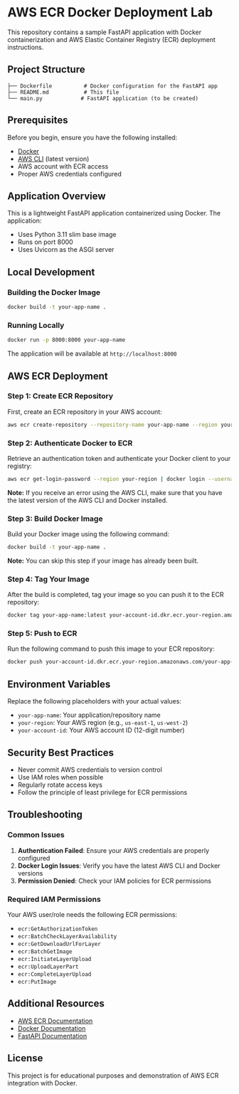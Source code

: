 # AWS ECR Docker Deployment Lab

This repository contains a sample FastAPI application with Docker containerization and AWS Elastic Container Registry (ECR) deployment instructions.

## Project Structure

```
├── Dockerfile          # Docker configuration for the FastAPI app
├── README.md           # This file
└── main.py            # FastAPI application (to be created)
```

## Prerequisites

Before you begin, ensure you have the following installed:

- [Docker](https://docs.docker.com/get-docker/)
- [AWS CLI](https://aws.amazon.com/cli/) (latest version)
- AWS account with ECR access
- Proper AWS credentials configured

## Application Overview

This is a lightweight FastAPI application containerized using Docker. The application:
- Uses Python 3.11 slim base image
- Runs on port 8000
- Uses Uvicorn as the ASGI server

## Local Development

### Building the Docker Image

```bash
docker build -t your-app-name .
```

### Running Locally

```bash
docker run -p 8000:8000 your-app-name
```

The application will be available at `http://localhost:8000`

## AWS ECR Deployment

### Step 1: Create ECR Repository

First, create an ECR repository in your AWS account:

```bash
aws ecr create-repository --repository-name your-app-name --region your-region
```

### Step 2: Authenticate Docker to ECR

Retrieve an authentication token and authenticate your Docker client to your registry:

```bash
aws ecr get-login-password --region your-region | docker login --username AWS --password-stdin your-account-id.dkr.ecr.your-region.amazonaws.com
```

**Note:** If you receive an error using the AWS CLI, make sure that you have the latest version of the AWS CLI and Docker installed.

### Step 3: Build Docker Image

Build your Docker image using the following command:

```bash
docker build -t your-app-name .
```

**Note:** You can skip this step if your image has already been built.

### Step 4: Tag Your Image

After the build is completed, tag your image so you can push it to the ECR repository:

```bash
docker tag your-app-name:latest your-account-id.dkr.ecr.your-region.amazonaws.com/your-app-name:latest
```

### Step 5: Push to ECR

Run the following command to push this image to your ECR repository:

```bash
docker push your-account-id.dkr.ecr.your-region.amazonaws.com/your-app-name:latest
```

## Environment Variables

Replace the following placeholders with your actual values:

- `your-app-name`: Your application/repository name
- `your-region`: Your AWS region (e.g., `us-east-1`, `us-west-2`)
- `your-account-id`: Your AWS account ID (12-digit number)

## Security Best Practices

- Never commit AWS credentials to version control
- Use IAM roles when possible
- Regularly rotate access keys
- Follow the principle of least privilege for ECR permissions

## Troubleshooting

### Common Issues

1. **Authentication Failed**: Ensure your AWS credentials are properly configured
2. **Docker Login Issues**: Verify you have the latest AWS CLI and Docker versions
3. **Permission Denied**: Check your IAM policies for ECR permissions

### Required IAM Permissions

Your AWS user/role needs the following ECR permissions:
- `ecr:GetAuthorizationToken`
- `ecr:BatchCheckLayerAvailability`
- `ecr:GetDownloadUrlForLayer`
- `ecr:BatchGetImage`
- `ecr:InitiateLayerUpload`
- `ecr:UploadLayerPart`
- `ecr:CompleteLayerUpload`
- `ecr:PutImage`

## Additional Resources

- [AWS ECR Documentation](https://docs.aws.amazon.com/ecr/)
- [Docker Documentation](https://docs.docker.com/)
- [FastAPI Documentation](https://fastapi.tiangolo.com/)

## License

This project is for educational purposes and demonstration of AWS ECR integration with Docker.
